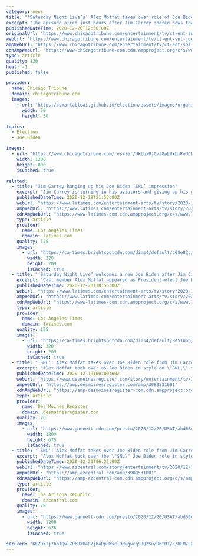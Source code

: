 ```yaml
---
category: news
title: "‘Saturday Night Live’s’ Alex Moffat takes over role of Joe Biden from Jim Carrey"
excerpt: "The episode aired just hours after Jim Carrey shared news that his stint as Biden was only set to be six weeks and therefore he would not be continuing through the rest of the 46t"
publishedDateTime: 2020-12-20T12:58:00Z
originalUrl: "https://www.chicagotribune.com/entertainment/tv/ct-ent-snl-joe-biden-jim-carrey-alex-moffat-20201220-rwzrrs6jefhufeffnp5dd6ydti-story.html"
webUrl: "https://www.chicagotribune.com/entertainment/tv/ct-ent-snl-joe-biden-jim-carrey-alex-moffat-20201220-rwzrrs6jefhufeffnp5dd6ydti-story.html"
ampWebUrl: "https://www.chicagotribune.com/entertainment/tv/ct-ent-snl-joe-biden-jim-carrey-alex-moffat-20201220-rwzrrs6jefhufeffnp5dd6ydti-story.html?outputType=amp"
cdnAmpWebUrl: "https://www-chicagotribune-com.cdn.ampproject.org/c/s/www.chicagotribune.com/entertainment/tv/ct-ent-snl-joe-biden-jim-carrey-alex-moffat-20201220-rwzrrs6jefhufeffnp5dd6ydti-story.html?outputType=amp"
type: article
quality: 120
heat: -1
published: false

provider:
  name: Chicago Tribune
  domain: chicagotribune.com
  images:
    - url: "https://smartableai.github.io/election/assets/images/organizations/chicagotribune.com-50x50.jpg"
      width: 50
      height: 50

topics:
  - Election
  - Joe Biden

images:
  - url: "https://www.chicagotribune.com/resizer/UkLbxDjGvt8pLVxbxRoUCNBK4DQ=/1200x0/top/cloudfront-us-east-1.images.arcpublishing.com/tronc/BBAXPUIPSNAK5EWGS4BONBHYKM.JPG"
    width: 1200
    height: 800
    isCached: true

related:
  - title: "Jim Carrey hanging up his Joe Biden ‘SNL’ impression"
    excerpt: "Jim Carrey is turning in his aviators and giving up his gig of impersonating Joe Biden on \"Saturday Night Live.\""
    publishedDateTime: 2020-12-19T21:53:00Z
    webUrl: "https://www.latimes.com/entertainment-arts/tv/story/2020-12-19/jim-carrey-joe-biden-snl"
    ampWebUrl: "https://www.latimes.com/entertainment-arts/tv/story/2020-12-19/jim-carrey-joe-biden-snl?_amp=true"
    cdnAmpWebUrl: "https://www-latimes-com.cdn.ampproject.org/c/s/www.latimes.com/entertainment-arts/tv/story/2020-12-19/jim-carrey-joe-biden-snl?_amp=true"
    type: article
    provider:
      name: Los Angeles Times
      domain: latimes.com
    quality: 125
    images:
      - url: "https://ca-times.brightspotcdn.com/dims4/default/c08e82c/2147483647/strip/true/crop/2382x1556+192+0/resize/320x209!/quality/90/?url=https%3A%2F%2Fcalifornia-times-brightspot.s3.amazonaws.com%2F60%2Fb2%2Ffa60b0d84452baf1a342ae658b69%2Fglobal-citizen-prize-3.jpg"
        width: 320
        height: 209
        isCached: true
  - title: "‘Saturday Night Live’ welcomes a new Joe Biden after Jim Carrey departs"
    excerpt: "Cast member Alex Moffat appeared as President-elect Joe Biden in a sketch focused on Vice President Mike Pence receiving the COVID-19 vaccine."
    publishedDateTime: 2020-12-20T18:55:00Z
    webUrl: "https://www.latimes.com/entertainment-arts/tv/story/2020-12-20/snl-joe-biden-jim-carrey-alex-moffat"
    ampWebUrl: "https://www.latimes.com/entertainment-arts/tv/story/2020-12-20/snl-joe-biden-jim-carrey-alex-moffat?_amp=true"
    cdnAmpWebUrl: "https://www-latimes-com.cdn.ampproject.org/c/s/www.latimes.com/entertainment-arts/tv/story/2020-12-20/snl-joe-biden-jim-carrey-alex-moffat?_amp=true"
    type: article
    provider:
      name: Los Angeles Times
      domain: latimes.com
    quality: 125
    images:
      - url: "https://ca-times.brightspotcdn.com/dims4/default/8e51b6b/2147483647/strip/true/crop/1000x653+0+7/resize/320x209!/quality/90/?url=https%3A%2F%2Fcalifornia-times-brightspot.s3.amazonaws.com%2Fb1%2Fdb%2Fa6df3e9a4cd2aef53e75ea6dc917%2Fla-photos-handouts-la-et-snl-jim-carrey-nbc-210.JPG"
        width: 320
        height: 209
        isCached: true
  - title: "'SNL': Alex Moffat takes over Joe Biden role from Jim Carrey, tumbles into Mike Pence's vaccination"
    excerpt: "Alex Moffat took over as Joe Biden in style on \"SNL,\" somersaulting onto the stage the same day Jim Carrey announced his exit from the role."
    publishedDateTime: 2020-12-19T00:00:00Z
    webUrl: "https://www.desmoinesregister.com/story/entertainment/tv/2020/12/19/snl-alex-moffat-joe-biden-mike-pence-kamala-harris/3980531001/"
    ampWebUrl: "https://amp.desmoinesregister.com/amp/3980531001"
    cdnAmpWebUrl: "https://amp-desmoinesregister-com.cdn.ampproject.org/c/s/amp.desmoinesregister.com/amp/3980531001"
    type: article
    provider:
      name: Des Moines Register
      domain: desmoinesregister.com
    quality: 76
    images:
      - url: "https://www.gannett-cdn.com/presto/2020/12/20/USAT/abd66e25-1115-427f-9cac-6c494dcc0465-Capture.PNG?auto=webp&crop=1179,663,x0,y1&format=pjpg&width=1200"
        width: 1200
        height: 675
        isCached: true
  - title: "'SNL': Alex Moffat takes over Joe Biden role from Jim Carrey, tumbles into Mike Pence's vaccination"
    excerpt: "Alex Moffat took over the \"SNL\" Joe Biden role in style, nailing a somersault onto the stage the day Jim Carrey announced he wouldn't play the role."
    publishedDateTime: 2020-12-20T06:25:00Z
    webUrl: "https://www.azcentral.com/story/entertainment/tv/2020/12/19/snl-alex-moffat-joe-biden-mike-pence-kamala-harris/3980531001/"
    ampWebUrl: "https://amp.azcentral.com/amp/3980531001"
    cdnAmpWebUrl: "https://amp-azcentral-com.cdn.ampproject.org/c/s/amp.azcentral.com/amp/3980531001"
    type: article
    provider:
      name: The Arizona Republic
      domain: azcentral.com
    quality: 76
    images:
      - url: "https://www.gannett-cdn.com/presto/2020/12/20/USAT/abd66e25-1115-427f-9cac-6c494dcc0465-Capture.PNG?auto=webp&crop=1179,664,x0,y1&format=pjpg&width=1200"
        width: 1200
        height: 676
        isCached: true

secured: "KEZDYIj76bTQwlZD6BXU4RZjh4DpRWscl9NugwcqSJQZSuZ96tD1/F/UEM/LX0i1zQhOuuXAHbaCY5zD9tpKwg3HHzwnuP8uI7Oq7LaHLWs/pFC2VmJBHjP5uLEeqLKh1YK7RXNOQPaNztjzLI7xNx7qTkwJgkaaaMXgsZLE92+TU6pbgGATSINw92PFHh8IIGjPg66EfNMLUpaqLf+Yc4eEJFkIn5kaDJheoERIPYMOrDmpYzzjMknFw6UsXuVj0BHmqkDLYuIv2nc/Uan09fvo7gKvGtyorza0vfH17XEqCmihpxctfvjoHvxgqqnCauhftpnc7wIXNDO7Gf/fzrUwbGr59kGY4jwD9y5tKyY=;gXFJM95dTuC074BJJsuWeA=="
---
```


